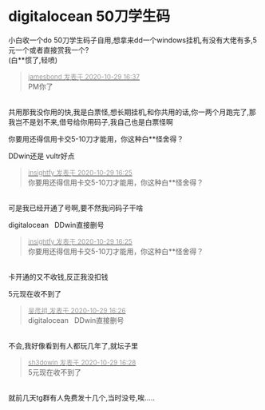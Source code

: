 # digitalocean 50刀学生码


小白收一个do 50刀学生码子自用,想拿来dd一个windows挂机,有没有大佬有多,5元一个或者直接赏我一个?<br />
(白**惯了,轻喷)

<div class="quote"><blockquote><font size="2"><a href="https://www.hostloc.com/forum.php?mod=redirect&amp;goto=findpost&amp;pid=9369913&amp;ptid=759868" target="_blank"><font color="#999999">jamesbond 发表于 2020-10-29 16:37</font></a></font><br />
PM你了</blockquote></div><br />
共用那我没你用的快,我是白票怪,想长期挂机,和你共用的话,你一两个月跑完了,那我岂不是划不来,借号给你用码子,我自己也是白票怪啊

你要用还得信用卡交5-10刀才能用，你这种白**怪舍得？

DDwin还是 vultr好点<img id="aimg_eToT9" onclick="zoom(this, this.src, 0, 0, 0)" class="zoom" src="https://cdn.jsdelivr.net/gh/hishis/forum-master/public/images/patch.gif" onmouseover="img_onmouseoverfunc(this)" onload="thumbImg(this)" border="0" alt="" />

<div class="quote"><blockquote><font size="2"><a href="https://www.hostloc.com/forum.php?mod=redirect&amp;goto=findpost&amp;pid=9369803&amp;ptid=759868" target="_blank"><font color="#999999">insightfy 发表于 2020-10-29 16:25</font></a></font><br />
你要用还得信用卡交5-10刀才能用，你这种白**怪舍得？</blockquote></div><br />
可是我已经开通了号啊,要不然我问码子干啥

digitalocean&nbsp; &nbsp;DDwin直接删号<img src="static/image/smiley/default/lol.gif" smilieid="12" border="0" alt="" />

<div class="quote"><blockquote><font size="2"><a href="https://www.hostloc.com/forum.php?mod=redirect&amp;goto=findpost&amp;pid=9369803&amp;ptid=759868" target="_blank"><font color="#999999">insightfy 发表于 2020-10-29 16:25</font></a></font><br />
你要用还得信用卡交5-10刀才能用，你这种白**怪舍得？</blockquote></div><br />
卡开通的又不收钱,反正我没扣钱

5元现在收不到了

<div class="quote"><blockquote><font size="2"><a href="https://www.hostloc.com/forum.php?mod=redirect&amp;goto=findpost&amp;pid=9369822&amp;ptid=759868" target="_blank"><font color="#999999">吴彦祖 发表于 2020-10-29 16:26</font></a></font><br />
digitalocean&nbsp; &nbsp;DDwin直接删号</blockquote></div><br />
不会,我好像看到有人都玩几年了,就坛子里

<div class="quote"><blockquote><font size="2"><a href="https://www.hostloc.com/forum.php?mod=redirect&amp;goto=findpost&amp;pid=9369832&amp;ptid=759868" target="_blank"><font color="#999999">sh3dowin 发表于 2020-10-29 16:28</font></a></font><br />
5元现在收不到了</blockquote></div><br />
就前几天tg群有人免费发十几个,当时没号,唉.....
